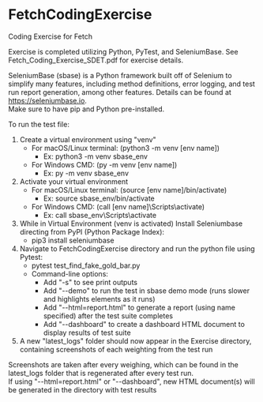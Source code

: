 # FetchCodingExercise
Coding Exercise for Fetch

Exercise is completed utilizing Python, PyTest, and SeleniumBase. See Fetch_Coding_Exercise_SDET.pdf for exercise details.

SeleniumBase (sbase) is a Python framework built off of Selenium to simplify many features, including method definitions, error logging, and test run report generation, among other features. Details can be found at https://seleniumbase.io. <br />
Make sure to have pip and Python pre-installed.


To run the test file:
1. Create a virtual environment using "venv"
    - For macOS/Linux terminal: (python3 -m venv [env name])
        - Ex: python3 -m venv sbase_env
    - For Windows CMD: (py -m venv [env name])
        - Ex: py -m venv sbase_env
2. Activate your virtual environment
    - For macOS/Linux terminal: (source [env name]/bin/activate)
        - Ex: source sbase_env/bin/activate
    - For Windows CMD: (call [env name]\\Scripts\\activate)
        - Ex: call sbase_env\\Scripts\\activate
3. While  in Virtual Environment (venv is activated) Install Seleniumbase directing from PyPI (Python Package Index):
    - pip3 install seleniumbase
4. Navigate to FetchCodingExercise directory and run the python file using Pytest:
    - pytest test_find_fake_gold_bar.py
    - Command-line options:
        - Add "-s" to see print outputs
        - Add "--demo" to run the test in sbase demo mode (runs slower and highlights elements as it runs)
        - Add "--html=report.html" to generate a report (using name specified) after the test suite completes
        - Add "--dashboard" to create a dashboard HTML document to display results of test suite
5. A new "latest_logs" folder should now appear in the Exercise directory,
    containing screenshots of each weighting from the test run

Screenshots are taken after every weighing, which can be found in the latest_logs folder that is regenerated after every test run.<br />
If using "--html=report.html" or "--dashboard", new HTML document(s) will be generated in the directory with test results
